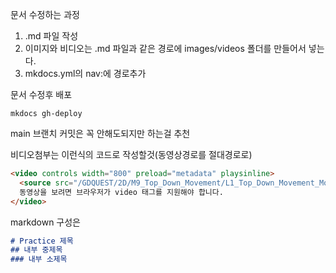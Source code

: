 문서 수정하는 과정
1. \.md 파일 작성
2. 이미지와 비디오는 .md 파일과 같은 경로에 images/videos 폴더를 만들어서 넣는다.
3. mkdocs.yml의 nav:에 경로추가

문서 수정후 배포
```sheel
mkdocs gh-deploy
```

main 브랜치 커밋은 꼭 안해도되지만 하는걸 추천

비디오첨부는 이런식의 코드로 작성할것(동영상경로를 절대경로로)
```html
<video controls width="800" preload="metadata" playsinline>
  <source src="/GDQUEST/2D/M9_Top_Down_Movement/L1_Top_Down_Movement_Module_Overview/videos/010_overview_result.mp4" type="video/mp4">
  동영상을 보려면 브라우저가 video 태그를 지원해야 합니다.
</video>
```

markdown 구성은
```markdown
# Practice 제목
## 내부 중제목
### 내부 소제목
```